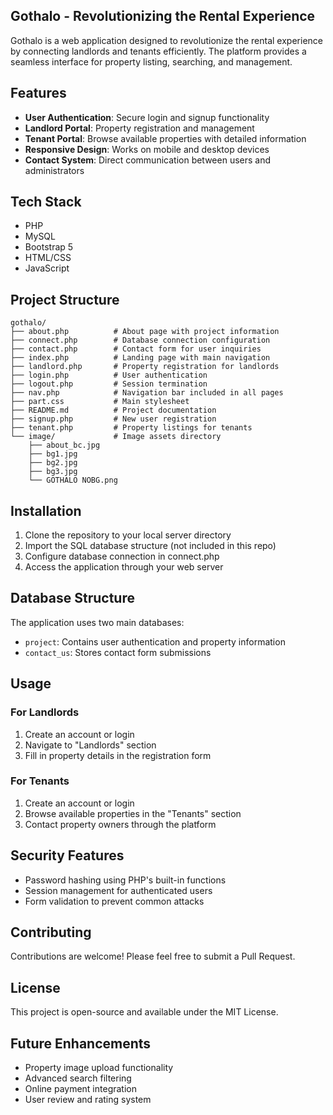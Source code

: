 ## Gothalo - Revolutionizing the Rental Experience

Gothalo is a web application designed to revolutionize the rental experience by connecting landlords and tenants efficiently. The platform provides a seamless interface for property listing, searching, and management.

## Features

- **User Authentication**: Secure login and signup functionality
- **Landlord Portal**: Property registration and management
- **Tenant Portal**: Browse available properties with detailed information
- **Responsive Design**: Works on mobile and desktop devices
- **Contact System**: Direct communication between users and administrators

## Tech Stack

- PHP
- MySQL
- Bootstrap 5
- HTML/CSS
- JavaScript

## Project Structure

```
gothalo/
├── about.php          # About page with project information
├── connect.php        # Database connection configuration
├── contact.php        # Contact form for user inquiries
├── index.php          # Landing page with main navigation
├── landlord.php       # Property registration for landlords
├── login.php          # User authentication
├── logout.php         # Session termination
├── nav.php            # Navigation bar included in all pages
├── part.css           # Main stylesheet
├── README.md          # Project documentation
├── signup.php         # New user registration
├── tenant.php         # Property listings for tenants
└── image/             # Image assets directory
    ├── about_bc.jpg
    ├── bg1.jpg
    ├── bg2.jpg
    ├── bg3.jpg
    └── GOTHALO NOBG.png
```

## Installation

1. Clone the repository to your local server directory
2. Import the SQL database structure (not included in this repo)
3. Configure database connection in connect.php
4. Access the application through your web server

## Database Structure

The application uses two main databases:
- `project`: Contains user authentication and property information
- `contact_us`: Stores contact form submissions

## Usage

### For Landlords
1. Create an account or login
2. Navigate to "Landlords" section
3. Fill in property details in the registration form

### For Tenants
1. Create an account or login
2. Browse available properties in the "Tenants" section
3. Contact property owners through the platform

## Security Features

- Password hashing using PHP's built-in functions
- Session management for authenticated users
- Form validation to prevent common attacks

## Contributing

Contributions are welcome! Please feel free to submit a Pull Request.

## License

This project is open-source and available under the MIT License.

## Future Enhancements

- Property image upload functionality
- Advanced search filtering
- Online payment integration
- User review and rating system